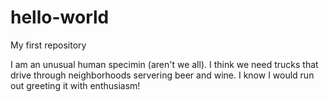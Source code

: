 # hello-world
My first repository

I am an unusual human specimin (aren't we all).  I think we need trucks
that drive through neighborhoods servering beer and wine. I know I 
would run out greeting it with enthusiasm!
